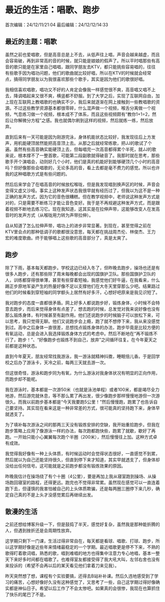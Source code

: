 # 最近的生活：唱歌、跑步

首次编辑：24/12/11/21:04
最后编辑：24/12/12/14:33

## 最近的主题：唱歌
虽然之前也爱唱歌，但是高音总是上不去，从低声往上唱，声音会越来越虚，而且会容易破，再到非常高的音的时候，就只能是娘娘的假声了。所以平时唱那些有高音的歌只能是在家里自己唱唱，跟同学朋友去KTV，都只能挑些容易唱的，往往有些歌手因为唱功问题，他们的歌曲就比较好唱，所以在KTV的时候就会经常点，搞得同学朋友以为我很喜欢那些个歌手，其实是因为他们的歌很好唱。

我相信喜欢唱歌，唱功又不好的人肯定会像我一样感觉很不爽，高音唱又唱不上去，降调唱起来又很不爽，横竖都不舒服。到了大学之后，实现了互联网自由，加上现在互联网上教唱歌的也确实不少，我后来就逐渐在网上接触到一些教唱歌的资源。不过这些教学资源基本都很零碎，什么混声做一个视频，喉舌分离做一个视频，气息练习做一个视频，根本成不了体系，而且这些视频颇有“教你1+1=2，然后让你解微分方程”之感。我也就偶尔刷到这样的视频，然后就练一练，然后放弃。

直到后来有一天可能是因为刚游完泳，身体机能状态比较好，我发现往后上方发声，用机能硬顶居然能把高音顶上去。从那之后就经常练歌，把JJ的歌试了个遍。虽然有些高音确实能硬顶上去，但每唱完一次高音都得累个半死，就JJ的歌来说，根本撑不了一整首歌，可能第二段副歌就得破音了。我那时就在思考，那些歌手开个演唱会，动则好几个小时，他们是真的机能好到能够硬顶几个小时的高音吗？但好像那些会唱歌的，无论多高的音，看上去都是毫不费力的感觉。所以也许我的这种唱歌方式是有些问题的。

然后后来学会了在唱高音的时候放松喉咙，但是我发现唱到换声区的时候，声音会变得又虚又沙哑。事实上这种发声状态我很早就有经历过了，但我以为这不是一种正确的发声方式，因为它的音色很糟糕。但在教学视频中，老师说这种发声方式是对的，只是需要不断练习才能让音色变好。我于是不再规避这种发声方式，而是跟着视频不断地去练习它。现在我知道，这其实是在拉伸声带，这能够改变人在发高音时的发声方式（从喉咙用力转为声带拉伸）。

自从知道了怎么拉伸声带，唱功上的进步非常显著。到现在，甚至觉得之前在KTV里会点的那种低调子的歌都很没意思，每天都在挑战周杰伦、林俊杰、王力宏的难度歌曲。终于能够唱上这些歌的高音部分了，真是太爽了。

## 跑步
除了下雨，基本每天都跑步。学校这边已经入冬了，但昨晚去跑步，操场也还是有很多人跑步，还有那些除了周末每晚都会出现的国旗护卫队。那些国旗护卫队的人，训练都穿得很单薄，甚至有些穿着短袖，我感觉他们好牛逼，在我看来，什么踢正步原地军姿产生的热量好像不足以支撑他们在大冬天里穿那么少吧。结果路过他们的时候看到穿短袖的同学额头上居然有好多汗，心想好吧原来是我见识短了。

我对跑步的态度一直都很矛盾。网上好多人都说跑步好，锻炼身体，小时候不会特意去跑步，而后来觉得身体有点差了，想去跑的时候，总发觉对我来说好像也没有那么锻炼身体，有时候甚至有副作用。他们还说跑步的时候脑子可以放松下来，可以思考，我只觉得无聊。他们又说跑步会上瘾，跑了就不想停下来，我从来没感觉到过。高中之后身体一直很差，总想找点锻炼身体的办法，跑步毕竟是比较方便的有氧运动，总是会进入我选择锻炼身体方式的考虑中。然后不断地在“再不锻炼不行了，跑步！”、“好像跑步也锻炼不到自己，放弃”之间循环往复。在今年夏天之前都是这种状态。

直到今年夏天，朋友经常找我游泳，我一游泳就精神抖擞，睡眠倍儿香。于是回学校之后办了游泳卡，天冷之前，每两三天就去游一次。

但这很奇怪，游泳和跑步同为有氧，为什么游泳对我身体状况有明显的正向作用，而跑步却不能呢。

我在游泳时，基本都是一次游50米（也就是泳池单程）或者100米，都是竭尽全力地游，然后游完就休息，等不那么累了再出发，很少像跑步那样慢慢地游但一次游很久。而我以前跑步基本都是“今天我要跑5公里！”然后慢慢跑，跑累了也告诉自己要坚持。其实现在看来这是一种非常差的方式，很可能真的坚持跑下来，身体早就透支了。

为了填补每次游泳之间的那两三天没有锻炼安排的空缺，我开始重拾跑步。但我在跑步策略上应用了像游泳一样的办法，每次跑都跑快些，跑累了就歇，歇好了再跑。一开始只能小心翼翼每次跑个半圈（200米），然后慢慢往上加。这种方式卓有成效。

我觉得我好像有一种上头体质，有时候运动时会觉得状态很好，一直感觉不到累，然后就以为自己还能坚持很久，但直到停下来才知道，其实早就透支了，但身体却没给出任何信号。这可能就是之前跑步都没有锻炼效果的原因。

昨晚我估计在操场绕了有个十圈（4公里），要是再加上我从寝室跑到操场、从操场跑回寝室的路程，还得更远。跑完也不觉得非常累。虽然现在感觉可以一直连着跑下去，但谨慎的我害怕被自己的上头体质欺骗，还是每两圈三圈停下来几秒，确定自己真的不是上头才没感觉累后再继续出发。

## 散漫的生活
之前还想给博客升级一下，但是鼓捣了半天，感觉好复杂，虽然我是那种能折腾的人，但遇到挫折还是会周期性放弃。

这学期只剩下一门课，生活过得非常自在，每天都是看球、唱歌、打球、跑步，所以这学期好像是近些年来情绪最稳定的一个学期。最近唱歌更是停不下来，不熟的歌得盯着歌词唱，熟悉的歌，唱到难唱的地方也得集中注意力专心地唱，基本一整天下来好多时间都在唱歌了。也难得室友都接受得了我大吼大叫，左邻右舍也没有来投诉的（希望不会再以后的某天看见他们拿着刀来见我）。

昨天突然想了想，课程有个实验要搞，还得去B站补补课。然后久违地感受到了学习的痛苦，心想好像好久没有这种感觉了，又思考了一些，自己这学期过得好像确实都是神仙日子。希望以后工作了不会太惨吧。如果真的会很惨，我现在也算抓住了快乐的尾巴了不是。